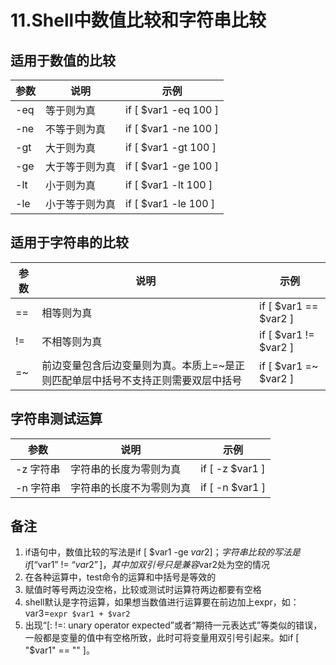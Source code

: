# 11.Shell中数值比较和字符串比较

## 适用于数值的比较

|参数	| 说明	| 示例 |
| -- | -- | -- |
|-eq	| 等于则为真        | if [ $var1 -eq 100 ] |
|-ne	| 不等于则为真      | if [ $var1 -ne 100 ] |
|-gt	| 大于则为真	    | if [ $var1 -gt 100 ] |
|-ge	| 大于等于则为真    | if [ $var1 -ge 100 ] |
|-lt	| 小于则为真	    | if [ $var1 -lt 100 ] |
|-le	| 小于等于则为真	| if [ $var1 -le 100 ] |

## 适用于字符串的比较

|参数	| 说明	| 示例 |
| -- | -- | -- |
| == |相等则为真	| if [  $var1 == $var2 ] |
| != |不相等则为真		| if [  $var1 != $var2 ] |
| =~ |前边变量包含后边变量则为真。本质上=~是正则匹配单层中括号不支持正则需要双层中括号		| if [  $var1 =~ $var2 ] |

## 字符串测试运算
|参数	| 说明	| 示例 |
| -- | -- | -- |
|-z 字符串	    |  字符串的长度为零则为真	  |   if [ -z $var1 ] |
|-n 字符串	 | 字符串的长度不为零则为真	 | if [ -n $var1 ] |


## 备注
1. if语句中，数值比较的写法是if [ $var1 -ge $var2 ]；字符串比较的写法是if [ “$var1” != “$var2” ]，其中加双引号只是兼容$var2处为空的情况
2. 在各种运算中，test命令的运算和中括号是等效的
3. 赋值时等号两边没空格，比较或测试时运算符两边都要有空格
4. shell默认是字符运算，如果想当数值进行运算要在前边加上expr，如：var3=`expr $var1 + $var2`
5. 出现“[: !=: unary operator expected”或者“期待一元表达式”等类似的错误，一般都是变量的值中有空格所致，此时可将变量用双引号引起来。如if [ "$var1" == "" ]。
